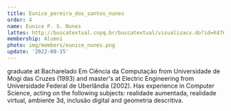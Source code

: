 ```yaml
---
title: Eunice_pereira_dos_santos_nunes
order: 4
name: Eunice P. S. Nunes
lattes: http://buscatextual.cnpq.br/buscatextual/visualizacv.do?id=K4760087J7
membership: Alumni
photo: img/members/eunice_nunes.png
update: '2022-08-15'
---
```


graduate at Bacharelado Em Ciência da Computação from Universidade de Mogi das Cruzes (1993) and master's at Electric Engineering from Universidade Federal de Uberlândia (2002). Has experience in Computer Science, acting on the following subjects: realidade aumentada, realidade virtual, ambiente 3d, inclusão digital and geometria descritiva.
